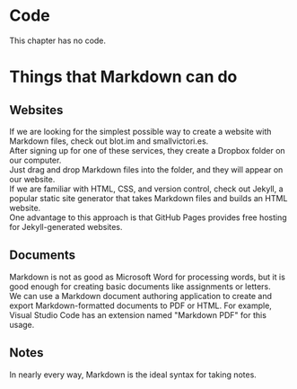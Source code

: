 # Code
This chapter has no code.

# Things that Markdown can do
## Websites
If we are looking for the simplest possible way to create a website with Markdown files,
check out blot.im and smallvictori.es.  
After signing up for one of these services, they create a Dropbox folder on our computer.  
Just drag and drop Markdown files into the folder, and they will appear on our website.  
If we are familiar with HTML, CSS, and version control, check out Jekyll, a popular static site generator
that takes Markdown files and builds an HTML website.  
One advantage to this approach is that GitHub Pages provides free hosting for Jekyll-generated websites.

## Documents
Markdown is not as good as Microsoft Word for processing words, but it is good enough for creating basic documents
like assignments or letters.  
We can use a Markdown document authoring application to create and export Markdown-formatted documents to PDF or HTML. 
For example, Visual Studio Code has an extension named "Markdown PDF" for this usage.

## Notes
In nearly every way, Markdown is the ideal syntax for taking notes.